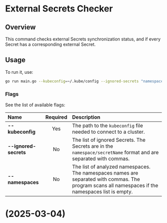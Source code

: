 # External Secrets Checker

## Overview

This command checks external Secrets synchronization status, and if every Secret has a corresponding external Secret.

## Usage

To run it, use:

```bash
go run main.go --kubeconfig=~/.kube/config --ignored-secrets "namespace/secretName,namespace/secretName2"
```

### Flags

See the list of available flags:

| Name                      | Required | Description                                                                                                           |
| :------------------------ | :------: | :-------------------------------------------------------------------------------------------------------------------- |
| **--kubeconfig**          |   Yes    | The path to the `kubeconfig` file needed to connect to a cluster.                                                     |
| **--ignored-secrets**     |    No    | The list of ignored Secrets. The Secrets are in the `namespace/secretName` format and are separated with commas.      |
| **--namespaces**          |    No    | The list of analyzed namespaces. The namespaces names are separated with commas. The program scans all namespaces if the namespaces list is empty. |
# (2025-03-04)